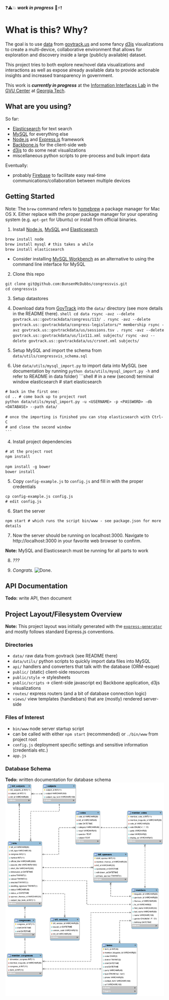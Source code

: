 :question::warning::boom: ***work in progress*** :construction::zap::exclamation:

# What is this? Why?

The goal is to use [data](https://www.govtrack.us/developers/data) from
[govtrack.us](https://www.govtrack.us/) and some fancy [d3js](http://d3js.org/)
visualizations to create a multi-device, collaborative environment that allows
for exploration and discovery inside a large (publicly available) dataset.

This project tries to both explore new/novel data visualizations and
interactions as well as expose already available data to provide actionable
insights and increased transparency in government.

This work is ***currently in progress*** at the
[Information Interfaces Lab](http://www.cc.gatech.edu/gvu/ii/) in the
[GVU Center](http://www.gvu.gatech.edu/) at
[Georgia Tech](http://www.gatech.edu/).

## What are you using?

So far:
  - [Elasticsearch](https://www.elastic.co/products/elasticsearch) for text search
  - [MySQL](https://www.mysql.com/) for everything else
  - [Node.js](https://nodejs.org/en/) and
      [Express.js](http://expressjs.com/en/index.html) framework
  - [Backbone.js](http://backbonejs.org/) for the client-side web
  - [d3js](http://d3js.org/) to do some neat visualizations
  - miscellaneous python scripts to pre-process and bulk import data

Eventually:
 - probably [Firebase](https://www.firebase.com/) to facilitate easy real-time
 communications/collaboration between multiple devices

## Getting Started
Note: The `brew` command refers to [homebrew](http://brew.sh/) a package manager
for Mac OS X. Either replace with the proper package manager for your operating
system (e.g. `apt-get` for Ubuntu) or install from official binaries.

1. Install [Node.js](https://nodejs.org/en/), [MySQL](https://www.mysql.com/)
  and [Elasticsearch](https://www.elastic.co/products/elasticsearch)
  ```shell
  brew install node
  brew install mysql # this takes a while
  brew install elasticsearch
  ```
  - Consider installing
    [MySQL Workbench](https://www.mysql.com/products/workbench/) as an
    alternative to using the command line interface for MySQL

2. Clone this repo
  ```shell
  git clone git@github.com:BunsenMcDubbs/congressvis.git
  cd congressvis
  ```

3. Setup datastores

  1. Download data from [GovTrack](https://www.govtrack.us/developers/data) into
    the `data/` directory (see more details in the README there).
    ```shell
    cd data
    rsync -avz --delete govtrack.us::govtrackdata/congress/113/ .
    rsync -avz --delete govtrack.us::govtrackdata/congress-legislators/* membership
    rsync -avz govtrack.us::govtrackdata/us/sessions.tsv .
    rsync -avz --delete govtrack.us::govtrackdata/us/liv111.xml subjects/
    rsync -avz --delete govtrack.us::govtrackdata/us/crsnet.xml subjects/
    ```

  2. Setup MySQL and import the schema from `data/utils/congressvis_schema.sql`

  3. Use `data/utils/mysql_import.py` to import data into MySQL (see documentation by
    running `python data/utils/mysql_import.py -h` and refer to README in data folder)
    ```shell
    # in a new (second) terminal window
    elasticsearch # start elasticsearch

    # back in the first one:
    cd .. # come back up to project root
    python data/utils/mysql_import.py -u <USERNAME> -p <PASSWORD> -db <DATABASE> --path data/

    # once the importing is finished you can stop elasticsearch with Ctrl-C
    # and close the second window
    ```

4. Install project dependencies
  ```shell
  # at the project root
  npm install
  
  npm install -g bower
  bower install
  ```
5. Copy `config-example.js` to `config.js` and fill in with the proper credentials
  ```shell
  cp config-example.js config.js
  # edit config.js
  ```

6. Start the server
  ```shell
  npm start # which runs the script bin/www - see package.json for more details
  ```

7. Now the server should be running on localhost:3000. Navigate to
  http://localhost:3000 in your favorite web browser to confirm.

  **Note:** MySQL and Elasticsearch must be running for all parts to work

8. *???*

9. *Congrats.* ![Done.](http://giphy.com/gifs/real-housewives-of-orange-county-rhoc-lydia-mclaughlin-TpEaT3bd6nhmw)

## API Documentation

**Todo:** write API, then document

## Project Layout/Filesystem Overview

**Note:** This project layout was initially generated with the
[`express-generator`](http://expressjs.com/en/starter/generator.html)
and mostly follows standard Express.js conventions.

### Directories

 - `data/` raw data from govtrack (see README there)
  - `data/utils/` python scripts to quickly import data files into MySQL
 - `api/` handlers and converters that talk with the database (ORM-esque)
 - `public/` (static) client-side resources
  - `public/style` -> stylesheets
  - `public/scripts` -> client-side javascript ex) Backbone application,
  d3js visualizations
 - `routes/` express routers (and a bit of database connection logic)
 - `views/` view templates (handlebars) that are (mostly) rendered server-side

### Files of Interest
 - `bin/www` node server startup script
  - can be called with either `npm start` (recommended) or `./bin/www` from
  project root
 - `config.js` deployment specific settings and sensitive information
 (credentials etc.)
 - `app.js`

### Database Schema

**Todo:** written documentation for database schema
![mysql database diagram](data/utils/schema_diagram.png)
